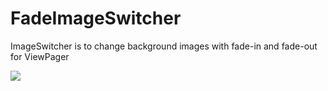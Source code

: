 # FadeImageSwitcher

ImageSwitcher is to change background images with fade-in and fade-out for ViewPager

![](https://github.com/kimkevin/FadeImageSwitcher/blob/master/samples/demo.gif)
